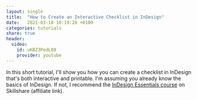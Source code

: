 ```yaml
---
layout: single
title:  "How to Create an Interactive Checklist in InDesign"
date:   2021-03-18 10:19:28 +0100
categories: tutorials
share: true
header:
  video:
    id: uKBZ3PedL08
    provider: youtube
---
```


In this short tutorial, I'll show you how you can create a checklist in InDesign that's both interactive and printable. I'm assuming you already know the basics of InDesign. If not, I recommend the [InDesign Essentials course]( https://skillshare.eqcm.net/6bbxDq) on Skillshare (affiliate link).